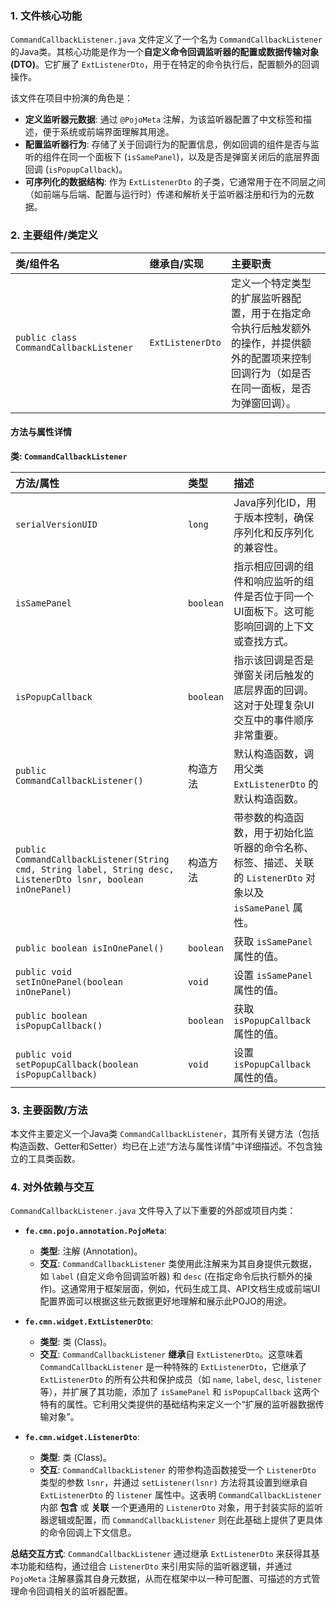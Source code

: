 ### 1. 文件核心功能

`CommandCallbackListener.java` 文件定义了一个名为 `CommandCallbackListener` 的Java类。其核心功能是作为一个**自定义命令回调监听器的配置或数据传输对象 (DTO)**。它扩展了 `ExtListenerDto`，用于在特定的命令执行后，配置额外的回调操作。

该文件在项目中扮演的角色是：
*   **定义监听器元数据**: 通过 `@PojoMeta` 注解，为该监听器配置了中文标签和描述，便于系统或前端界面理解其用途。
*   **配置监听器行为**: 存储了关于回调行为的配置信息，例如回调的组件是否与监听的组件在同一个面板下 (`isSamePanel`)，以及是否是弹窗关闭后的底层界面回调 (`isPopupCallback`)。
*   **可序列化的数据结构**: 作为 `ExtListenerDto` 的子类，它通常用于在不同层之间（如前端与后端、配置与运行时）传递和解析关于监听器注册和行为的元数据。

### 2. 主要组件/类定义

| 类/组件名 | 继承自/实现 | 主要职责 |
| :--- | :--- | :--- |
| `public class CommandCallbackListener` | `ExtListenerDto` | 定义一个特定类型的扩展监听器配置，用于在指定命令执行后触发额外的操作，并提供额外的配置项来控制回调行为（如是否在同一面板，是否为弹窗回调）。 |

#### 方法与属性详情

**类: `CommandCallbackListener`**

| 方法/属性 | 类型 | 描述 |
| :--- | :--- | :--- |
| `serialVersionUID` | `long` | Java序列化ID，用于版本控制，确保序列化和反序列化的兼容性。 |
| `isSamePanel` | `boolean` | 指示相应回调的组件和响应监听的组件是否位于同一个UI面板下。这可能影响回调的上下文或查找方式。 |
| `isPopupCallback` | `boolean` | 指示该回调是否是弹窗关闭后触发的底层界面的回调。这对于处理复杂UI交互中的事件顺序非常重要。 |
| `public CommandCallbackListener()` | 构造方法 | 默认构造函数，调用父类 `ExtListenerDto` 的默认构造函数。 |
| `public CommandCallbackListener(String cmd, String label, String desc, ListenerDto lsnr, boolean inOnePanel)` | 构造方法 | 带参数的构造函数，用于初始化监听器的命令名称、标签、描述、关联的 `ListenerDto` 对象以及 `isSamePanel` 属性。 |
| `public boolean isInOnePanel()` | `boolean` | 获取 `isSamePanel` 属性的值。 |
| `public void setInOnePanel(boolean inOnePanel)` | `void` | 设置 `isSamePanel` 属性的值。 |
| `public boolean isPopupCallback()` | `boolean` | 获取 `isPopupCallback` 属性的值。 |
| `public void setPopupCallback(boolean isPopupCallback)` | `void` | 设置 `isPopupCallback` 属性的值。 |

### 3. 主要函数/方法

本文件主要定义一个Java类 `CommandCallbackListener`，其所有关键方法（包括构造函数、Getter和Setter）均已在上述“方法与属性详情”中详细描述。不包含独立的工具类函数。

### 4. 对外依赖与交互

`CommandCallbackListener.java` 文件导入了以下重要的外部或项目内类：

*   **`fe.cmn.pojo.annotation.PojoMeta`**:
    *   **类型**: 注解 (Annotation)。
    *   **交互**: `CommandCallbackListener` 类使用此注解来为其自身提供元数据，如 `label` (自定义命令回调监听器) 和 `desc` (在指定命令后执行额外的操作)。这通常用于框架层面，例如，代码生成工具、API文档生成或前端UI配置界面可以根据这些元数据更好地理解和展示此POJO的用途。

*   **`fe.cmn.widget.ExtListenerDto`**:
    *   **类型**: 类 (Class)。
    *   **交互**: `CommandCallbackListener` **继承**自 `ExtListenerDto`。这意味着 `CommandCallbackListener` 是一种特殊的 `ExtListenerDto`，它继承了 `ExtListenerDto` 的所有公共和保护成员（如 `name`, `label`, `desc`, `listener` 等），并扩展了其功能，添加了 `isSamePanel` 和 `isPopupCallback` 这两个特有的属性。它利用父类提供的基础结构来定义一个“扩展的监听器数据传输对象”。

*   **`fe.cmn.widget.ListenerDto`**:
    *   **类型**: 类 (Class)。
    *   **交互**: `CommandCallbackListener` 的带参构造函数接受一个 `ListenerDto` 类型的参数 `lsnr`，并通过 `setListener(lsnr)` 方法将其设置到继承自 `ExtListenerDto` 的 `listener` 属性中。这表明 `CommandCallbackListener` 内部 **包含** 或 **关联** 一个更通用的 `ListenerDto` 对象，用于封装实际的监听器逻辑或配置，而 `CommandCallbackListener` 则在此基础上提供了更具体的命令回调上下文信息。

**总结交互方式**:
`CommandCallbackListener` 通过继承 `ExtListenerDto` 来获得其基本功能和结构，通过组合 `ListenerDto` 来引用实际的监听器逻辑，并通过 `PojoMeta` 注解暴露其自身元数据，从而在框架中以一种可配置、可描述的方式管理命令回调相关的监听器配置。

